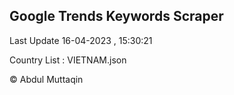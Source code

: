 

## Google Trends Keywords Scraper 
 
Last Update 16-04-2023 , 15:30:21

Country List :
VIETNAM.json



© Abdul Muttaqin 
